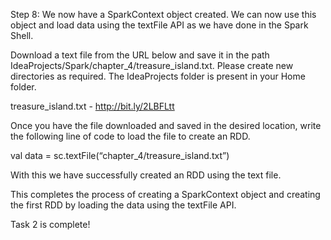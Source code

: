 Step 8: We now have a SparkContext object created. We can now use this object and load data using the textFile API as we have done in the Spark Shell. 
 

Download a text file from the URL below and save it in the path IdeaProjects/Spark/chapter_4/treasure_island.txt. Please create new directories as required. The IdeaProjects folder is present in your Home folder.

treasure_island.txt - http://bit.ly/2LBFLtt

Once you have the file downloaded and saved in the desired location, write the following line of code to load the file to create an RDD.

val data = sc.textFile(“chapter_4/treasure_island.txt”)

With this we have successfully created an RDD using the text file.

 

This completes the process of creating a SparkContext object and creating the first RDD by loading the data using the textFile API.

Task 2 is complete!
